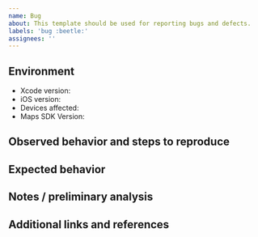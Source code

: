 ```yaml
---
name: Bug 
about: This template should be used for reporting bugs and defects.
labels: 'bug :beetle:'
assignees: ''
---
```


## Environment

- Xcode version:
- iOS version:
- Devices affected: <!--- Please also note if device is a simulator or real hardware.  --->
- Maps SDK Version:

## Observed behavior and steps to reproduce

<!--- Please include as much evidence as possible (traces, videos, screenshots etc --->

## Expected behavior

<!--- Please include the expected behavior and any resources supporting this expected behavior. --->

## Notes / preliminary analysis

<!--- include your initial analysis, if available --->

## Additional links and references

<!--- Links to traces, videos et --->

